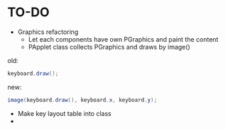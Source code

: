 # TO-DO
- Graphics refactoring
  - Let each components have own PGraphics and paint the content
  - PApplet class collects PGraphics and draws by image()

old:
```java
keyboard.draw();
```
new:
```java
image(keyboard.draw(), keyboard.x, keyboard.y);
```

- Make key layout table into class
- 